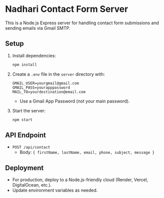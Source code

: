 # Nadhari Contact Form Server

This is a Node.js Express server for handling contact form submissions and sending emails via Gmail SMTP.

## Setup

1. Install dependencies:
   ```bash
   npm install
   ```
2. Create a `.env` file in the `server` directory with:
   ```env
   GMAIL_USER=yourgmail@gmail.com
   GMAIL_PASS=yourapppassword
   MAIL_TO=yourdestination@email.com
   ```
   - Use a Gmail App Password (not your main password).

3. Start the server:
   ```bash
   npm start
   ```

## API Endpoint
- `POST /api/contact`
  - Body: `{ firstName, lastName, email, phone, subject, message }`

## Deployment
- For production, deploy to a Node.js-friendly cloud (Render, Vercel, DigitalOcean, etc.).
- Update environment variables as needed.
